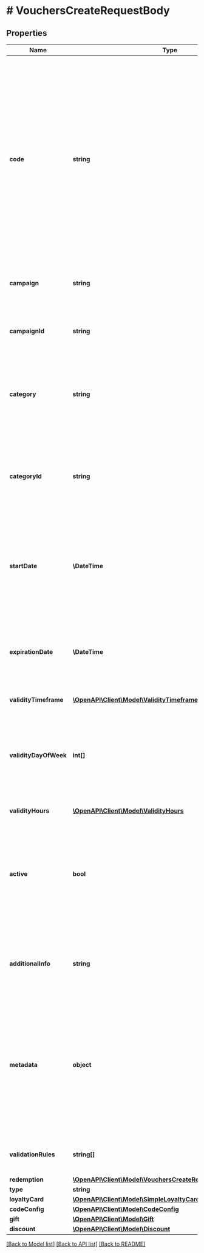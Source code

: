 # # VouchersCreateRequestBody

## Properties

Name | Type | Description | Notes
------------ | ------------- | ------------- | -------------
**code** | **string** | Code that identifies a voucher. The pattern can use all the letters of the English alphabet, Arabic numerals, and special characters. Pass this attribute in the request body to create a distinct code. Otherwise, either use the &#x60;code_config&#x60; object to set the rules that the Voucherify API will use to create a random code, or don&#39;t pass any code and Voucherify will generate a random code. | [optional]
**campaign** | **string** | Identifies the voucher&#39;s parent campaign using a unique campaign name. | [optional]
**campaignId** | **string** | Identifies the voucher&#39;s parent campaign using a unique campaign ID assigned by the Voucherify API. | [optional]
**category** | **string** | The name of the category that this voucher belongs to. Useful when listing vouchers with the [List Vouchers](ref:list-vouchers) endpoint. | [optional]
**categoryId** | **string** | Unique identifier assigned by Voucherify to the name of the category that this voucher belongs to. Useful when listing vouchers with the [List Vouchers](ref:list-vouchers) endpoint. | [optional]
**startDate** | **\DateTime** | Start date defines when the code starts to be active. Activation timestamp is presented in the ISO 8601 format. Voucher is *inactive before* this date. | [optional]
**expirationDate** | **\DateTime** | Expiration date defines when the code expires. Expiration timestamp is presented in the ISO 8601 format.  Voucher is *inactive after* this date. | [optional]
**validityTimeframe** | [**\OpenAPI\Client\Model\ValidityTimeframe**](ValidityTimeframe.md) |  | [optional]
**validityDayOfWeek** | **int[]** | Integer array corresponding to the particular days of the week in which the voucher is valid.  - &#x60;0&#x60; Sunday - &#x60;1&#x60; Monday - &#x60;2&#x60; Tuesday - &#x60;3&#x60; Wednesday - &#x60;4&#x60; Thursday - &#x60;5&#x60; Friday - &#x60;6&#x60; Saturday | [optional]
**validityHours** | [**\OpenAPI\Client\Model\ValidityHours**](ValidityHours.md) |  | [optional]
**active** | **bool** | A flag to toggle the voucher on or off. You can disable a voucher even though it&#39;s within the active period defined by the &#x60;start_date&#x60; and &#x60;expiration_date&#x60;.    - &#x60;true&#x60; indicates an *active* voucher - &#x60;false&#x60; indicates an *inactive* voucher | [optional]
**additionalInfo** | **string** | An optional field to keep any extra textual information about the code such as a code description and details. | [optional]
**metadata** | **object** | The metadata object stores all custom attributes assigned to the code. A set of key/value pairs that you can attach to a voucher object. It can be useful for storing additional information about the voucher in a structured format. | [optional]
**validationRules** | **string[]** | Array containing the ID of the validation rule associated with the voucher. | [optional]
**redemption** | [**\OpenAPI\Client\Model\VouchersCreateRequestBodyRedemption**](VouchersCreateRequestBodyRedemption.md) |  | [optional]
**type** | **string** |  | [optional]
**loyaltyCard** | [**\OpenAPI\Client\Model\SimpleLoyaltyCard**](SimpleLoyaltyCard.md) |  | [optional]
**codeConfig** | [**\OpenAPI\Client\Model\CodeConfig**](CodeConfig.md) |  | [optional]
**gift** | [**\OpenAPI\Client\Model\Gift**](Gift.md) |  | [optional]
**discount** | [**\OpenAPI\Client\Model\Discount**](Discount.md) |  | [optional]

[[Back to Model list]](../../README.md#models) [[Back to API list]](../../README.md#endpoints) [[Back to README]](../../README.md)
